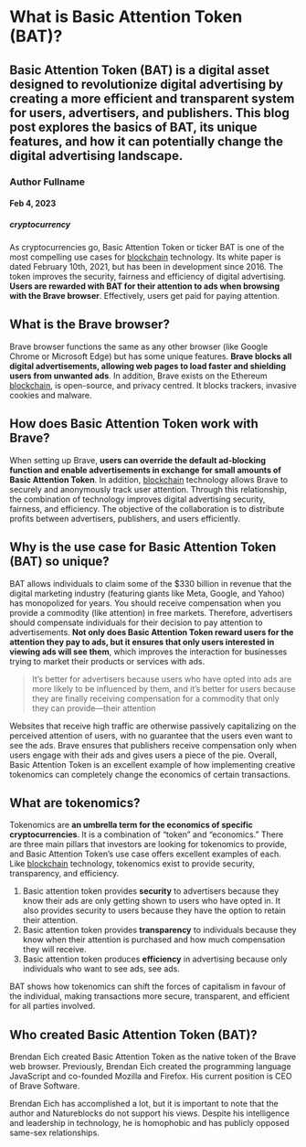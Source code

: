 # What is Basic Attention Token (BAT)?
## Basic Attention Token (BAT) is a digital asset designed to revolutionize digital advertising by creating a more efficient and transparent system for users, advertisers, and publishers. This blog post explores the basics of BAT, its unique features, and how it can potentially change the digital advertising landscape.
### Author Fullname
#### Feb 4, 2023
##### cryptocurrency

As cryptocurrencies go, Basic Attention Token or ticker BAT is one of the most compelling use cases for [blockchain](https://natureblocks.com/blog/what-is-blockchain) technology. Its white paper is dated February 10th, 2021, but has been in development since 2016. The token improves the security, fairness and efficiency of digital advertising. **Users are rewarded with BAT for their attention to ads when browsing with the Brave browser**. Effectively, users get paid for paying attention.

## What is the Brave browser?

Brave browser functions the same as any other browser (like Google Chrome or Microsoft Edge) but has some unique features. **Brave blocks all digital advertisements, allowing web pages to load faster and shielding users from unwanted ads**. In addition, Brave exists on the Ethereum [blockchain](https://natureblocks.com/blog/what-is-blockchain), is open-source, and privacy centred. It blocks trackers, invasive cookies and malware.

## How does Basic Attention Token work with Brave?

When setting up Brave, **users can override the default ad-blocking function and enable advertisements in exchange for small amounts of Basic Attention Token**. In addition, [blockchain](https://natureblocks.com/blog/what-is-blockchain) technology allows Brave to securely and anonymously track user attention. Through this relationship, the combination of technology improves digital advertising security, fairness, and efficiency. The objective of the collaboration is to distribute profits between advertisers, publishers, and users efficiently.

## Why is the use case for Basic Attention Token (BAT) so unique?

BAT allows individuals to claim some of the $330 billion in revenue that the digital marketing industry (featuring giants like Meta, Google, and Yahoo) has monopolized for years. You should receive compensation when you provide a commodity (like attention) in free markets. Therefore, advertisers should compensate individuals for their decision to pay attention to advertisements. **Not only does Basic Attention Token reward users for the attention they pay to ads, but it ensures that only users interested in viewing ads will see them**, which improves the interaction for businesses trying to market their products or services with ads.

> It’s better for advertisers because users who have opted into ads are more likely to be influenced by them, and it’s better for users because they are finally receiving compensation for a commodity that only they can provide—their attention

Websites that receive high traffic are otherwise passively capitalizing on the perceived attention of users, with no guarantee that the users even want to see the ads. Brave ensures that publishers receive compensation only when users engage with their ads and gives users a piece of the pie. Overall, Basic Attention Token is an excellent example of how implementing creative tokenomics can completely change the economics of certain transactions.

## What are tokenomics?

Tokenomics are **an umbrella term for the economics of specific cryptocurrencies**. It is a combination of “token” and “economics.” There are three main pillars that investors are looking for tokenomics to provide, and Basic Attention Token’s use case offers excellent examples of each. Like [blockchain](https://natureblocks.com/blog/what-is-blockchain) technology, tokenomics exist to provide security, transparency, and efficiency.

1. Basic attention token provides **security** to advertisers because they know their ads are only getting shown to users who have opted in. It also provides security to users because they have the option to retain their attention.
2. Basic attention token provides **transparency** to individuals because they know when their attention is purchased and how much compensation they will receive.
3. Basic attention token produces **efficiency** in advertising because only individuals who want to see ads, see ads.

BAT shows how tokenomics can shift the forces of capitalism in favour of the individual, making transactions more secure, transparent, and efficient for all parties involved.

## Who created Basic Attention Token (BAT)?

Brendan Eich created Basic Attention Token as the native token of the Brave web browser. Previously, Brendan Eich created the programming language JavaScript and co-founded Mozilla and Firefox. His current position is CEO of Brave Software.

Brendan Eich has accomplished a lot, but it is important to note that the author and Natureblocks do not support his views. Despite his intelligence and leadership in technology, he is homophobic and has publicly opposed same-sex relationships.
